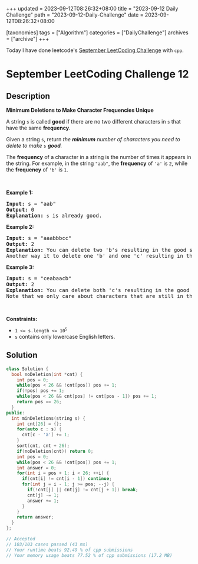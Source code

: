 +++
updated = 2023-09-12T08:26:32+08:00
title = "2023-09-12 Daily Challenge"
path = "2023-09-12-Daily-Challenge"
date = 2023-09-12T08:26:32+08:00

[taxonomies]
tags = ["Algorithm"]
categories = ["DailyChallenge"]
archives = ["archive"]
+++

Today I have done leetcode's [September LeetCoding Challenge](https://leetcode.com/problems/minimum-deletions-to-make-character-frequencies-unique/) with `cpp`.

<!-- more -->

# September LeetCoding Challenge 12

## Description

**Minimum Deletions to Make Character Frequencies Unique**

<p>A string <code>s</code> is called <strong>good</strong> if there are no two different characters in <code>s</code> that have the same <strong>frequency</strong>.</p>

<p>Given a string <code>s</code>, return<em> the <strong>minimum</strong> number of characters you need to delete to make </em><code>s</code><em> <strong>good</strong>.</em></p>

<p>The <strong>frequency</strong> of a character in a string is the number of times it appears in the string. For example, in the string <code>&quot;aab&quot;</code>, the <strong>frequency</strong> of <code>&#39;a&#39;</code> is <code>2</code>, while the <strong>frequency</strong> of <code>&#39;b&#39;</code> is <code>1</code>.</p>

<p>&nbsp;</p>
<p><strong class="example">Example 1:</strong></p>

<pre>
<strong>Input:</strong> s = &quot;aab&quot;
<strong>Output:</strong> 0
<strong>Explanation:</strong> <code>s</code> is already good.
</pre>

<p><strong class="example">Example 2:</strong></p>

<pre>
<strong>Input:</strong> s = &quot;aaabbbcc&quot;
<strong>Output:</strong> 2
<strong>Explanation:</strong> You can delete two &#39;b&#39;s resulting in the good string &quot;aaabcc&quot;.
Another way it to delete one &#39;b&#39; and one &#39;c&#39; resulting in the good string &quot;aaabbc&quot;.</pre>

<p><strong class="example">Example 3:</strong></p>

<pre>
<strong>Input:</strong> s = &quot;ceabaacb&quot;
<strong>Output:</strong> 2
<strong>Explanation:</strong> You can delete both &#39;c&#39;s resulting in the good string &quot;eabaab&quot;.
Note that we only care about characters that are still in the string at the end (i.e. frequency of 0 is ignored).
</pre>

<p>&nbsp;</p>
<p><strong>Constraints:</strong></p>

<ul>
	<li><code>1 &lt;= s.length &lt;= 10<sup>5</sup></code></li>
	<li><code>s</code>&nbsp;contains only lowercase English letters.</li>
</ul>


## Solution

``` cpp
class Solution {
  bool noDeletion(int *cnt) {
    int pos = 0;
    while(pos < 26 && !cnt[pos]) pos += 1;
    if(!pos) pos += 1;
    while(pos < 26 && cnt[pos] != cnt[pos - 1]) pos += 1;
    return pos == 26;
  }
public:
  int minDeletions(string s) {
    int cnt[26] = {};
    for(auto c : s) {
      cnt[c - 'a'] += 1;
    }
    sort(cnt, cnt + 26);
    if(noDeletion(cnt)) return 0;
    int pos = 0;
    while(pos < 26 && !cnt[pos]) pos += 1;
    int answer = 0;
    for(int i = pos + 1; i < 26; ++i) {
      if(cnt[i] != cnt[i - 1]) continue;
      for(int j = i - 1; j >= pos; --j) {
        if(!cnt[j] || cnt[j] != cnt[j + 1]) break;
        cnt[j] -= 1;
        answer += 1;
      }
    }
    return answer;
  }
};

// Accepted
// 103/103 cases passed (43 ms)
// Your runtime beats 92.49 % of cpp submissions
// Your memory usage beats 77.52 % of cpp submissions (17.2 MB)
```
